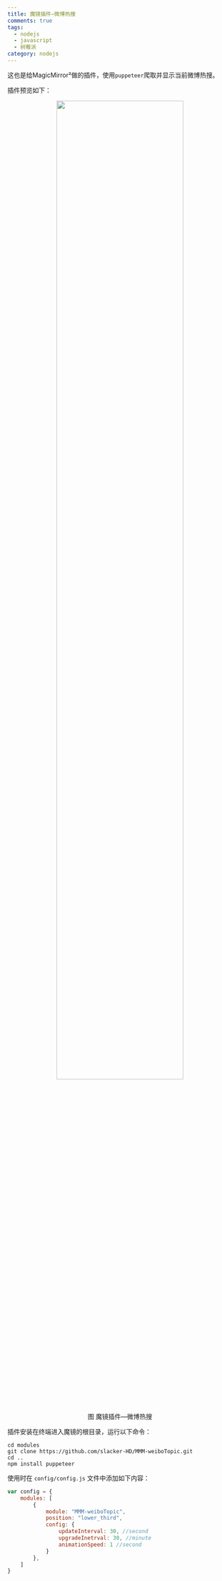```yaml
---
title: 魔镜插件—微博热搜
comments: true
tags: 
  - nodejs
  - javascript
  - 树莓派
category: nodejs
---
```


这也是给MagicMirror²做的插件，使用`puppeteer`爬取并显示当前微博热搜。

插件预览如下：

<div align="center">
    <img src="/img/raspberrypi/weiboTopic.png" style="width:75%" align="center"/>
    <p>图 魔镜插件—微博热搜</p>
</div>

插件安装在终端进入魔镜的根目录，运行以下命令：

```shell
cd modules
git clone https://github.com/slacker-HD/MMM-weiboTopic.git
cd ..
npm install puppeteer
```

使用时在 `config/config.js` 文件中添加如下内容：

```js
var config = {
	modules: [
		{
			module: "MMM-weiboTopic",
			position: "lower_third",
			config: {
				updateInterval: 30, //second
				upgradeInetrval: 30, //minute
				animationSpeed: 1 //second
			}
		},
    ]
}
